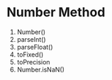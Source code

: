 # Number Method

1. Number()
2. parseInt()
3. parseFloat()
4. toFixed()
5. toPrecision
6. Number.isNaN()
